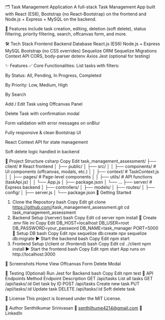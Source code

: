 🗂️ Task Management Application
A full-stack Task Management App built with React (ES6), Bootstrap (no React-Bootstrap) on the frontend and Node.js + Express + MySQL on the backend.

📌 Features include task creation, editing, deletion (soft delete), status filtering, priority filtering, search, offcanvas form, and more.

🛠️ Tech Stack
Frontend	Backend	Database
React.js (ES6)	Node.js + Express	MySQL
Bootstrap (no CSS overrides)	Sequelize ORM	Sequelize Migrations
Context API	CORS, body-parser	dotenv
Axios	Jest (optional for testing)	

✨ Features
✅ Core Functionalities:
List tasks with filters:

By Status: All, Pending, In Progress, Completed

By Priority: Low, Medium, High

By Search

Add / Edit Task using Offcanvas Panel

Delete Task with confirmation modal

Form validation with error messages on onBlur

Fully responsive & clean Bootstrap UI

React Context API for state management

Soft delete logic handled in backend

🔧 Project Structure
csharp
Copy
Edit
task_management_assessment/
├── client/              # React frontend
│   ├── public/
│   ├── src/
│   │   ├── components/  # UI components (offcanvas, modals, etc.)
│   │   ├── context/     # TaskContext.js
│   │   ├── pages/       # Page-level components
│   │   ├── utils/       # API functions (taskApi.js)
│   │   └── App.js
│   ├── package.json
│   └── ...
├── server/              # Express backend
│   ├── controllers/
│   ├── models/
│   ├── routes/
│   ├── config/
│   ├── server.js
│   └── package.json
🚀 Getting Started
1. Clone the Repository
bash
Copy
Edit
git clone https://github.com/<your-username>/task_management_assessment.git
cd task_management_assessment
2. Backend Setup (/server)
bash
Copy
Edit
cd server
npm install
🔐 Create .env file
ini
Copy
Edit
DB_HOST=localhost
DB_USER=root
DB_PASSWORD=your_password
DB_NAME=task_manager
PORT=5000
🔄 Setup DB
bash
Copy
Edit
npx sequelize db:create
npx sequelize db:migrate
▶ Start the backend
bash
Copy
Edit
npm start
3. Frontend Setup (/client or /frontend)
bash
Copy
Edit
cd ../client
npm install
▶ Start the frontend
bash
Copy
Edit
npm start
App runs on http://localhost:3000

📸 Screenshots
Home View	Offcanvas Form	Delete Modal

🧪 Testing (Optional)
Run Jest for Backend
bash
Copy
Edit
npm test
📁 API Endpoints
Method	Endpoint	Description
GET	/api/tasks	List all tasks
GET	/api/tasks/:id	Get task by ID
POST	/api/tasks	Create new task
PUT	/api/tasks/:id	Update task
DELETE	/api/tasks/:id	Soft delete task

📄 License
This project is licensed under the MIT License.

🙋 Author
Senthilkumar Srinivasan
📧 senthilhume4214@gmail.com
🔗 LinkedIn
